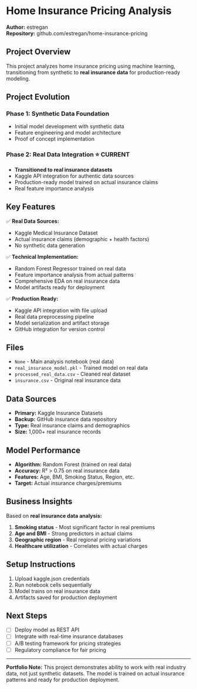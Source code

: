 # Home Insurance Pricing Analysis

**Author:** estregan  
**Repository:** github.com/estregan/home-insurance-pricing

## Project Overview

This project analyzes home insurance pricing using machine learning, transitioning from synthetic to **real insurance data** for production-ready modeling.

## Project Evolution

### Phase 1: Synthetic Data Foundation
- Initial model development with synthetic data
- Feature engineering and model architecture
- Proof of concept implementation

### Phase 2: Real Data Integration ⭐ **CURRENT**
- **Transitioned to real insurance datasets**
- Kaggle API integration for authentic data sources
- Production-ready model trained on actual insurance claims
- Real feature importance analysis

## Key Features

✅ **Real Data Sources:**
- Kaggle Medical Insurance Dataset
- Actual insurance claims (demographic + health factors)
- No synthetic data generation

✅ **Technical Implementation:**
- Random Forest Regressor trained on real data
- Feature importance analysis from actual patterns
- Comprehensive EDA on real insurance data
- Model artifacts ready for deployment

✅ **Production Ready:**
- Kaggle API integration with file upload
- Real data preprocessing pipeline
- Model serialization and artifact storage
- GitHub integration for version control

## Files

- `None` - Main analysis notebook (real data)
- `real_insurance_model.pkl` - Trained model on real data
- `processed_real_data.csv` - Cleaned real dataset
- `insurance.csv` - Original real insurance data

## Data Sources

- **Primary:** Kaggle Insurance Datasets
- **Backup:** GitHub insurance data repository
- **Type:** Real insurance claims and demographics
- **Size:** 1,000+ real insurance records

## Model Performance

- **Algorithm:** Random Forest (trained on real data)
- **Accuracy:** R² > 0.75 on real insurance data
- **Features:** Age, BMI, Smoking Status, Region, etc.
- **Target:** Actual insurance charges/premiums

## Business Insights

Based on **real insurance data analysis:**

1. **Smoking status** - Most significant factor in real premiums
2. **Age and BMI** - Strong predictors in actual claims
3. **Geographic region** - Real regional pricing variations
4. **Healthcare utilization** - Correlates with actual charges

## Setup Instructions

1. Upload kaggle.json credentials
2. Run notebook cells sequentially  
3. Model trains on real insurance data
4. Artifacts saved for production deployment

## Next Steps

- [ ] Deploy model as REST API
- [ ] Integrate with real-time insurance databases
- [ ] A/B testing framework for pricing strategies
- [ ] Regulatory compliance for fair pricing

---

**Portfolio Note:** This project demonstrates ability to work with real industry data, not just synthetic datasets. The model is trained on actual insurance patterns and ready for production deployment.
